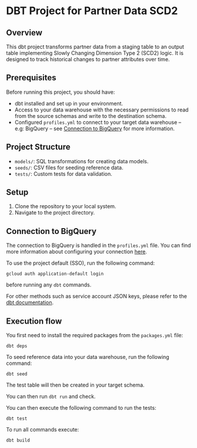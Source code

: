 # DBT Project for Partner Data SCD2

## Overview

This dbt project transforms partner data from a staging table to an output table implementing Slowly Changing Dimension Type 2 (SCD2) logic. It is designed to track historical changes to partner attributes over time.

## Prerequisites

Before running this project, you should have:

- dbt installed and set up in your environment.
- Access to your data warehouse with the necessary permissions to read from the source schemas and write to the destination schema.
- Configured `profiles.yml` to connect to your target data warehouse – e.g: BigQuery – see [Connection to BigQuery](#connection-to-bigquery) for more information.

## Project Structure

- `models/`: SQL transformations for creating data models.
- `seeds/`: CSV files for seeding reference data.
- `tests/`: Custom tests for data validation.

## Setup

1. Clone the repository to your local system.
2. Navigate to the project directory.

## Connection to BigQuery

The connection to BigQuery is handled in the `profiles.yml` file. You can find more information about configuring your connection [here](https://docs.getdbt.com/reference/warehouse-profiles/bigquery-profile).

To use the project default (SSO), run the following command:

```shell
gcloud auth application-default login
```

before running any `dbt` commands.

For other methods such as service account JSON keys, please refer to the [dbt documentation](https://docs.getdbt.com/reference/warehouse-profiles/bigquery-profile).

## Execution flow

You first need to install the required packages from the `packages.yml` file:

```shell
dbt deps
```

To seed reference data into your data warehouse, run the following command:

```shell
dbt seed
```

The test table will then be created in your target schema.

You can then run `dbt run` and check.

You can then execute the following command to run the tests:

```shell
dbt test
```

To run all commands execute:

```shell
dbt build
```